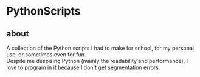 # PythonScripts

## about

A collection of the Python scripts I had to make for school, for my personal use, or sometimes even for fun.  
Despite me despising Python (mainly the readability and performance), I love to program in it because I don't get segmentation errors.
